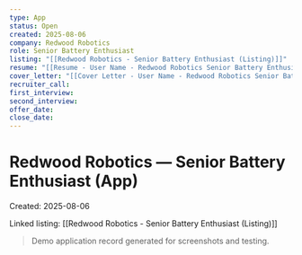```yaml
---
type: App
status: Open
created: 2025-08-06
company: Redwood Robotics
role: Senior Battery Enthusiast
listing: "[[Redwood Robotics - Senior Battery Enthusiast (Listing)]]"
resume: "[[Resume - User Name - Redwood Robotics Senior Battery Enthusiast.pdf]]"
cover_letter: "[[Cover Letter - User Name - Redwood Robotics Senior Battery Enthusiast.pdf]]"
recruiter_call:
first_interview:
second_interview:
offer_date:
close_date:
---
```

# Redwood Robotics — Senior Battery Enthusiast (App)

Created: 2025-08-06

Linked listing: [[Redwood Robotics - Senior Battery Enthusiast (Listing)]]

> Demo application record generated for screenshots and testing.
